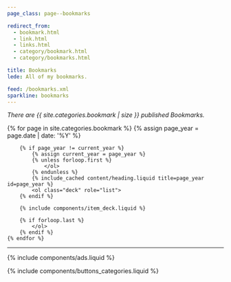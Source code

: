 ```yaml
---
page_class: page--bookmarks

redirect_from:
  - bookmark.html
  - link.html
  - links.html
  - category/bookmark.html
  - category/bookmarks.html

title: Bookmarks
lede: All of my bookmarks.

feed: /bookmarks.xml
sparkline: bookmarks
---
```


*There are {{ site.categories.bookmark | size }} published Bookmarks.*

<div class="h-feed" id="bookmarks">
    <link rel="stylesheet" href="/css/deck.min.css">
    {% for page in site.categories.bookmark %}
        {% assign page_year = page.date | date: '%Y' %}

        {% if page_year != current_year %}
            {% assign current_year = page_year %}
            {% unless forloop.first %}
                </ol>
            {% endunless %}
            {% include_cached content/heading.liquid title=page_year id=page_year %}
            <ol class="deck" role="list">
        {% endif %}

        {% include components/item_deck.liquid %}

        {% if forloop.last %}
            </ol>
        {% endif %}
    {% endfor %}
</div>

--------

{% include components/ads.liquid %}

{% include components/buttons_categories.liquid %}
